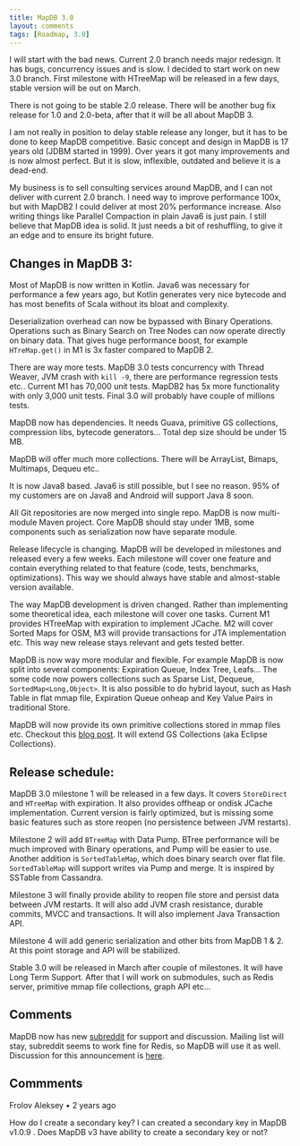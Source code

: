 ```yaml
---
title: MapDB 3.0
layout: comments
tags: [Roadmap, 3.0]
---
```


I will start with the bad news. Current 2.0 branch needs major redesign. It has bugs, concurrency issues and is slow. I decided to start work on new 3.0 branch. First milestone with HTreeMap will be released in a few days, stable version will be out on March.

There is not going to be stable 2.0 release. There will be another bug fix release for 1.0 and 2.0-beta, after that it will be all about MapDB 3.

I am not really in position to delay stable release any longer, but it has to be done to keep MapDB competitive. Basic concept and design in MapDB is 17 years old (JDBM started in 1999). Over years it got many improvements and is now almost perfect. But it is slow, inflexible, outdated and believe it is a dead-end.

My business is to sell consulting services around MapDB, and I can not deliver with current 2.0 branch. I need way to improve performance 100x, but with MapDB2 I could deliver at most 20% performance increase. Also writing things like Parallel Compaction in plain Java6 is just pain. I still believe that MapDB idea is solid. It just needs a bit of reshuffling, to give it an edge and to ensure its bright future.

Changes in MapDB 3:
-------------------

Most of MapDB is now written in Kotlin. Java6 was necessary for performance a few years ago, but Kotlin generates very nice bytecode and has most benefits of Scala without its bloat and complexity.

Deserialization overhead can now be bypassed with Binary Operations. Operations such as Binary Search on Tree Nodes can now operate directly on binary data. That gives huge performance boost, for example `HTreMap.get()` in M1 is 3x faster compared to MapDB 2.

There are way more tests. MapDB 3.0 tests concurrency with Thread Weaver, JVM crash with `kill -9`, there are performance regression tests etc.. Current M1 has 70,000 unit tests. MapDB2 has 5x more functionality with only 3,000 unit tests. Final 3.0 will probably have couple of millions tests.

MapDB now has dependencies. It needs Guava, primitive GS collections, compression libs, bytecode generators... Total dep size should be under 15 MB.

MapDB will offer much more collections. There will be ArrayList, Bimaps, Multimaps, Dequeu etc..

It is now Java8 based. Java6 is still possible, but I see no reason. 95% of my customers are on Java8 and Android will support Java 8 soon.

All Git repositories are now merged into single repo. MapDB is now multi-module Maven project. Core MapDB should stay under 1MB, some components such as serialization now have separate module.

Release lifecycle is changing. MapDB will be developed in milestones and released every a few weeks. Each milestone will cover one feature and contain everything related to that feature (code, tests, benchmarks, optimizations). This way we should always have stable and almost-stable version available.

The way MapDB development is driven changed. Rather than implementing some theoretical idea, each milestone will cover one tasks. Current M1 provides HTreeMap with expiration to implement JCache. M2 will cover Sorted Maps for OSM, M3 will provide transactions for JTA implementation etc. This way new release stays relevant and gets tested better.

MapDB is now way more modular and flexible. For example MapDB is now split into several components: Expiration Queue, Index Tree, Leafs… The some code now powers collections such as Sparse List, Dequeue, `SortedMap<Long,Object>`. It is also possible to do hybrid layout, such as Hash Table in flat mmap file, Expiration Queue onheap and Key Value Pairs in traditional Store.

MapDB will now provide its own primitive collections stored in mmap files etc. Checkout this [blog post](http://www.mapdb.org/blog/better_primitive_collections_proposal/). It will extend GS Collections (aka Eclipse Collections).

Release schedule:
-----------------

MapDB 3.0 milestone 1 will be released in a few days. It covers `StoreDirect` and `HTreeMap` with expiration. It also provides offheap or ondisk JCache implementation. Current version is fairly optimized, but is missing some basic features such as store reopen (no persistence between JVM restarts).

Milestone 2 will add `BTreeMap` with Data Pump. BTree performance will be much improved with Binary operations, and Pump will be easier to use. Another addition is `SortedTableMap`, which does binary search over flat file. `SortedTableMap` will support writes via Pump and merge. It is inspired by SSTable from Cassandra.

Milestone 3 will finally provide ability to reopen file store and persist data between JVM restarts. It will also add JVM crash resistance, durable commits, MVCC and transactions. It will also implement Java Transaction API.

Milestone 4 will add generic serialization and other bits from MapDB 1 & 2. At this point storage and API will be stabilized.

Stable 3.0 will be released in March after couple of milestones. It will have Long Term Support. After that I will work on submodules, such as Redis server, primitive mmap file collections, graph API etc...

Comments
--------

MapDB now has new [subreddit](https://www.reddit.com/r/mapdb) for support and discussion. Mailing list will stay, subreddit seems to work fine for Redis, so MapDB will use it as well. Discussion for this announcement is [here](https://www.reddit.com/r/mapdb/comments/40sdzw/mapdb_30_announcement/).


Commments 
--------
Frolov Aleksey • 2 years ago

How do I create a secondary key? I can created a secondary key in MapDB v1.0.9 . Does MapDB v3 have ability to create a secondary key or not?